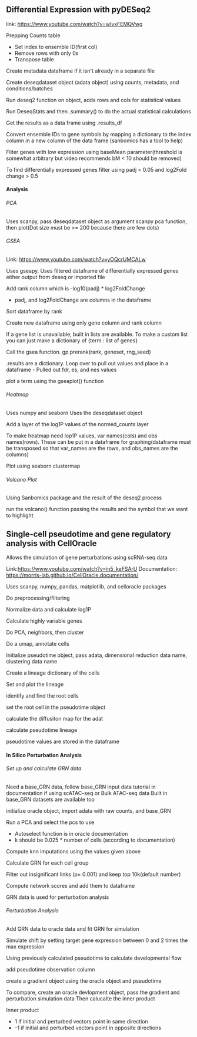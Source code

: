 ## Differential Expression with pyDESeq2  

link: https://www.youtube.com/watch?v=wIvxFEMQVwg

Prepping Counts table
 - Set index to ensemble ID(first col)
 - Remove rows with only 0s
 - Transpose table

Create metadata dataframe if it isn't already in a separate file

Create deseqdataset object (adata object) using counts, metadata, and conditions/batches

Run deseq2 function on object, adds rows and cols for statistical values

Run DeseqStats and then .summary() to do the actual statistical calculations

Get the results as a data frame using .results_df 

Convert ensemble IDs to gene symbols by mapping a dictionary to the index column in a new column of the data frame (sanbomics has a tool to help)

Filter genes with low expression using baseMean parameter(threshold is somewhat arbitrary but video recommends bM < 10 should be removed)

To find differentially expressed genes filter using padj < 0.05 and log2Fold change > 0.5

#### Analysis

###### PCA

Uses scanpy, pass deseqdataset object as argument scanpy pca function, then plot(Dot size must be >= 200 because there are few dots)

###### GSEA

Link: https://www.youtube.com/watch?v=yOQcrUMCALw

Uses gseapy, Uses filtered dataframe of differentially expressed genes either output from deseq or imported file

Add rank column which is -log10(padj) * log2FoldChange
 - padj, and log2FoldChange are columns in the dataframe

Sort dataframe by rank

Create new dataframe using only gene column and rank column

If a gene list is unavailable, built in lists are available. 
To make a custom list you can just make a dictionary of {term : list of genes}

Call the gsea function. gp.prerank(rank, geneset, rng_seed)

.results are a dictionary. Loop over to pull out values and place in a dataframe
    - Pulled out fdr, es, and nes values

plot a term using the gseaplot() function

###### Heatmap

Uses numpy and seaborn
Uses the deseqdataset object

Add a layer of the log1P values of the normed_counts layer

To make heatmap need lop1P values, var names(cols) and obs names(rows). These can be put in a dataframe for graphing(dataframe must be transposed so that var_names are the rows, and obs_names are the columns)

Plot using seaborn clustermap

###### Volcano Plot

Using Sanbomics package and the result of the deseq2 process

run the volcano() function passing the results and the symbol that we want to highlight

## Single-cell pseudotime and gene regulatory analysis with CellOracle

Allows the simulation of gene perturbations using scRNA-seq data

Link:https://www.youtube.com/watch?v=in5_keFSArU
Documentation: https://morris-lab.github.io/CellOracle.documentation/

Uses scanpy, numpy, pandas, matplotlib, and celloracle packages

Do preprocessing/filtering

Normalize data and calculate log1P

Calculate highly variable genes

Do PCA, neighbors, then cluster

Do a umap, annotate cells

Initialize pseudotime object, pass adata, dimensional reduction data name, clustering data name

Create a lineage dictionary of the cells

Set and plot the lineage

identify and find the root cells

set the root cell in the pseudotime object

calculate the diffusiton map for the adat

calculate pseudotime lineage

pseudotime values are stored in the dataframe

#### In Silico Perturbation Analysis
###### Set up and calculate GRN data

Need a base_GRN data, follow base_GRN input data tutorial in documentation if using scATAC-seq or Bulk ATAC-seq data
Built in base_GRN datasets are available too

initialize oracle object, import adata with raw counts, and base_GRN

Run a PCA and select the pcs to use
- Autoselect function is in oracle documentation
- k should be 0.025 * number of cells (according to documentation)

Compute knn imputations using the values given above

Calculate GRN for each cell group

Filter out insignificant links (p= 0.001) and keep top 10k(default number)

Compute network scores and add them to dataframe

GRN data is used for perturbation analysis

###### Perturbation Analysis

Add GRN data to oracle data and fit GRN for simulation

Simulate shift by setting target gene expression between 0 and 2 times the max expression

Using previously calculated pseudotime to calculate developmental flow

add pseudotime observation column

create a gradient object using the oracle object and pseudotime

To compare, create an oracle devlopment object, pass the gradient and perturbation simulation data
Then calucalte the inner product

Inner product
- 1 if initial and perturbed vectors point in same direction
- -1 if initial and perturbed vectors point in opposite directions


































